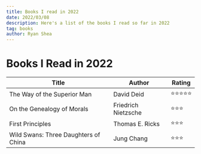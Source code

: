 ```yaml
---
title: Books I read in 2022
date: 2022/03/08
description: Here's a list of the books I read so far in 2022
tag: books
author: Ryan Shea
---
```


# Books I Read in 2022

| Title       | Author      | Rating      |
| ----------- | ----------- | ----------- |
| The Way of the Superior Man | David Deid | ⭐⭐⭐⭐⭐ |
| On the Genealogy of Morals | Friedrich Nietzsche | ⭐⭐⭐ |
| First Principles | Thomas E. Ricks | ⭐⭐⭐ |
| Wild Swans: Three Daughters of China | Jung Chang | ⭐⭐⭐ |
